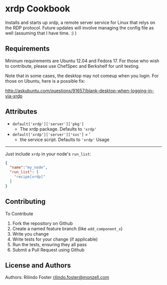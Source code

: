xrdp Cookbook
=============
Installs and starts up xrdp, a remote server service for Linux that relys on the RDP protocol. Future updates will involve managing the config file as well (assuming that I have time. :) )

Requirements
------------
Mininum requirements are Ubuntu 12.04 and Fedora 17. For those who wish to contribute, please use ChefSpec and Berkshelf for unit testing.

Note that in some cases, the desktop may not comeup when you login. For those on Ubuntu, here is a possible fix:

http://askubuntu.com/questions/91657/blank-desktop-when-logging-in-via-xrdp

Attributes
----------
* `default['xrdp']['server']['pkg']`
    - The xrdp package. Defaults to `'xrdp'`
* `default['xrdp']['server']['svc']` = '
    - the service script. Defaults to `'xrdp'`
Usage
-----

Just include `xrdp` in your node's `run_list`:

```json
{
  "name":"my_node",
  "run_list": [
    "recipe[xrdp]"
  ]
}
```

Contributing
------------
To Contribute

1. Fork the repository on Github
2. Create a named feature branch (like `add_component_x`)
3. Write you change
4. Write tests for your change (if applicable)
5. Run the tests, ensuring they all pass
6. Submit a Pull Request using Github

License and Authors
-------------------
Authors: Rilindo Foster <rilindo.foster@monzell.com>
